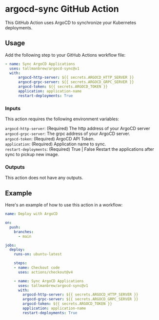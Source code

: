 # argocd-sync GitHub Action

This GitHub Action uses ArgoCD to synchronize your Kubernetes deployments.

## Usage

Add the following step to your GitHub Actions workflow file:

```yaml
- name: Sync ArgoCD Applications
  uses: tallmanbrew/argocd-sync@v1
  with:
      argocd-http-server: ${{ secrets.ARGOCD_HTTP_SERVER }}
      argocd-grpc-server: ${{ secrets.ARGOCD_GRPC_SERVER }}
      argocd-token: ${{ secrets.ARGOCD_TOKEN }}
      application: application-name
      restart-deployments: True
```

### Inputs
This action requires the following environment variables:

`argocd-http-server`: (Required) The http address of your ArgoCD server  
`argocd-grpc-server`: The grpc address of your ArgoCD server.  
`argocd-token`: (Required) ArgoCD API Token.  
`application`: (Required) Application name to sync.  
`restart-deployments`: (Required) True | False Restart the applications after sync to pickup new image.

### Outputs
This action does not have any outputs.

## Example
Here's an example of how to use this action in a workflow:

```yaml
name: Deploy with ArgoCD

on:
  push:
    branches:
      - main

jobs:
  deploy:
    runs-on: ubuntu-latest

    steps:
    - name: Checkout code
      uses: actions/checkout@v4

    - name: Sync ArgoCD Applications
      uses: tallmanbrew/argocd-sync@v1
      with:
        argocd-http-server: ${{ secrets.ARGOCD_HTTP_SERVER }}
        argocd-grpc-server: ${{ secrets.ARGOCD_GRPC_SERVER }}
        argocd-token: ${{ secrets.ARGOCD_TOKEN }}
        application: application-name
        restart-deployments: True
```